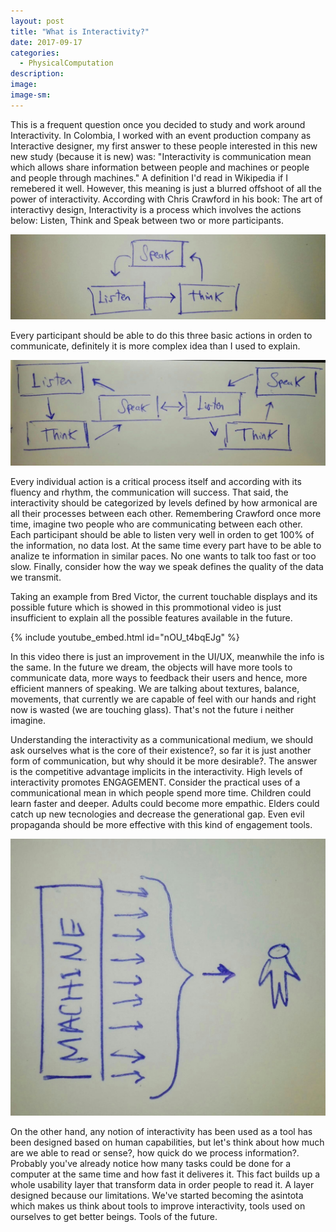 ```yaml
---
layout: post
title: "What is Interactivity?"
date: 2017-09-17
categories: 
  - PhysicalComputation
description: 
image: 
image-sm:
---
```

This is a frequent question once you decided to study and work around Interactivity. In Colombia, I worked with an event production company as Interactive designer, my first answer to these people interested in this new new study (because it is new) was:
"Interactivity is communication mean which allows share information between people and machines or people and people through machines." A definition I'd read in Wikipedia if I remebered it well. However, this meaning is just a blurred offshoot of all the power of interactivity.
According with Chris Crawford in his book: The art of interactivy design, Interactivity is a process which involves the actions below: 
Listen, Think and Speak between two or more participants.

![Interactivity](/assets/interactivity01.jpeg)


Every participant should be able to do this three basic actions in orden to communicate, definitely it is more complex idea than I used to explain.

![Interactivity](/assets/interactivity02.jpeg)


Every individual action is a critical process itself and according with its fluency and rhythm, the communication will success. That said, the interactivity should be categorized by levels defined by how armonical are all their processes between each other. Remembering Crawford once more time, imagine two people who are communicating between each other. Each participant should be able to listen very well in orden to get 100% of the information, no data lost.
At the same time every part have to be able to analize te information in similar paces. No one wants to talk too fast or too slow. Finally, consider how the way we speak defines the quality of the data we transmit.

Taking an example from Bred Victor, the current touchable displays and its possible future which is showed in this prommotional video is just insufficient to explain all the possible features available in the future.

{% include youtube_embed.html id="nOU_t4bqEJg" %}  

In this video there is just an improvement in the UI/UX, meanwhile the info is the same. In the future we dream, the objects will have more tools to communicate data, more ways to feedback their users and hence, more efficient manners of speaking. We are talking about textures, balance, movements, that currently we are capable of feel with our hands and right now is wasted (we are touching glass). That's not the future i neither imagine.

Understanding the interactivity as a communicational medium, we should ask ourselves what is the core of their existence?, so far it is just another form of communication, but why should it be more desirable?. The answer is the competitive advantage implicits in the interactivity. High levels of interactivity promotes ENGAGEMENT. Consider the practical uses of a communicational mean in which people spend more time. Children could learn faster and deeper. Adults could become more empathic. Elders could catch up new tecnologies and decrease the generational gap. Even evil propaganda should be more effective with this kind of engagement tools.

![Interactivity](/assets/layer.jpeg)

On the other hand, any notion of interactivity has been used as a tool has been designed based on human capabilities, but let's think about how much are we able to read or sense?, how quick do we process information?. Probably you've already notice how many tasks could be done for a computer at the same time and how fast it deliveres it. This fact builds up a whole usability layer that transform data in order people to read it. A layer designed because our limitations. We've started becoming the asintota which makes us think about tools to improve interactivity, tools used on ourselves to get better beings. Tools of the future.

